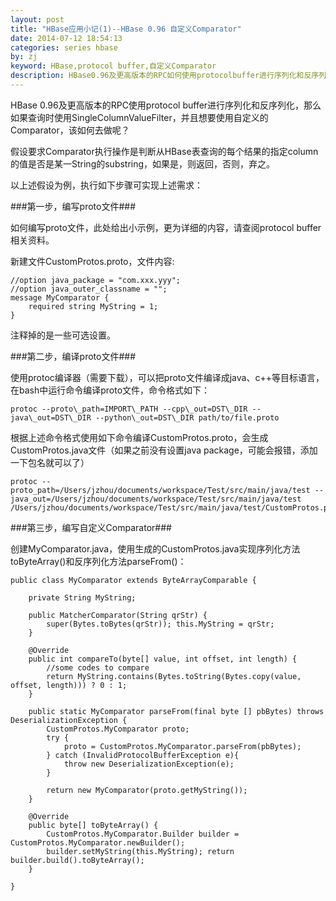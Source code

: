 ```yaml
---
layout: post
title: "HBase应用小记(1)--HBase 0.96 自定义Comparator"
date: 2014-07-12 18:54:13
categories: series hbase
by: zj
keyword: HBase,protocol buffer,自定义Comparator
description: HBase0.96及更高版本的RPC如何使用protocolbuffer进行序列化和反序列化；如何自定义Comparator
---
```

HBase 0.96及更高版本的RPC使用protocol buffer进行序列化和反序列化，那么如果查询时使用SingleColumnValueFilter，并且想要使用自定义的Comparator，该如何去做呢？

假设要求Comparator执行操作是判断从HBase表查询的每个结果的指定column的值是否是某一String的substring，如果是，则返回，否则，弃之。

以上述假设为例，执行如下步骤可实现上述需求：

###第一步，编写proto文件###

如何编写proto文件，此处给出小示例，更为详细的内容，请查阅protocol buffer相关资料。
	
新建文件CustomProtos.proto，文件内容: 
	
	//option java_package = "com.xxx.yyy";
	//option java_outer_classname = ""; 
	message MyComparator { 
		required string MyString = 1; 
	} 
	
注释掉的是一些可选设置。
	
###第二步，编译proto文件###

使用protoc编译器（需要下载），可以把proto文件编译成java、c++等目标语言，在bash中运行命令编译proto文件，命令格式如下：

	protoc --proto\_path=IMPORT\_PATH --cpp\_out=DST\_DIR --java\_out=DST\_DIR --python\_out=DST\_DIR path/to/file.proto 
	
根据上述命令格式使用如下命令编译CustomProtos.proto，会生成CustomProtos.java文件（如果之前没有设置java package，可能会报错，添加一下包名就可以了）

	protoc --proto_path=/Users/jzhou/documents/workspace/Test/src/main/java/test --java_out=/Users/jzhou/documents/workspace/Test/src/main/java/test /Users/jzhou/documents/workspace/Test/src/main/java/test/CustomProtos.proto

###第三步，编写自定义Comparator###

创建MyComparator.java，使用生成的CustomProtos.java实现序列化方法toByteArray()和反序列化方法parseFrom()：

	public class MyComparator extends ByteArrayComparable { 
	
		private String MyString; 
		
		public MatcherComparator(String qrStr) { 
			super(Bytes.toBytes(qrStr)); this.MyString = qrStr; 
		} 
		
		@Override 
		public int compareTo(byte[] value, int offset, int length) { 
			//some codes to compare
			return MyString.contains(Bytes.toString(Bytes.copy(value, offset, length))) ? 0 : 1;
		} 
		
		public static MyComparator parseFrom(final byte [] pbBytes) throws DeserializationException { 
			CustomProtos.MyComparator proto; 
			try { 
				proto = CustomProtos.MyComparator.parseFrom(pbBytes); 
			} catch (InvalidProtocolBufferException e){ 
				throw new DeserializationException(e); 
			} 
			
			return new MyComparator(proto.getMyString()); 
		} 
		
		@Override 
		public byte[] toByteArray() { 
			CustomProtos.MyComparator.Builder builder = CustomProtos.MyComparator.newBuilder();
			builder.setMyString(this.MyString); return builder.build().toByteArray(); 
		} 
		
	}